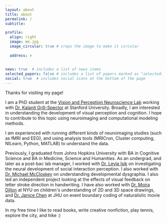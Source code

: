 ```yaml
---
layout: about
title: about
permalink: /
subtitle: 

profile:
  align: right
  image: me.jpg
  image_circular: true # crops the image to make it circular
 
  address: >
    
    
news: true  # includes a list of news items
selected_papers: false # includes a list of papers marked as "selected={true}"
social: true  # includes social icons at the bottom of the page
---
```





Thanks for visiting my page!

I am a PhD student at the [Vision and Perception Neuroscience Lab](http://vpnl.stanford.edu) working with [Dr. Kalanit Grill-Spector](https://psychology.stanford.edu/people/kalanit-grill-spector) at Stanford University. Broadly, I am interested in understanding the development of visual perception and cognition. I hope to contribute to this topic using neuroimaging and computational modeling methods. 

I am experienced with running different kinds of neuroimaging studies (such as fMRI and EEG), and using analysis tools (MRICron, Cluster computing, NILearn, Python, MATLAB) to understand the data.

Previously, I graduated from Johns Hopkins University with BA in Cognitive Science and BA in Medicine, Science and Humanities. As an undergrad, and later as a post-bac lab manager, I worked with [Dr. Leyla Isik](https://www.isiklab.org/) on investigating the neural development of social interaction perception. I also worked with [Dr. Michael McCloskey](https://cogsci.jhu.edu/directory/michael-mccloskey/) on understanding developmental dysgraphia. I also led an independent project looking at the effects of visual feedback on letter stroke direction in handwriting. I have also worked with [Dr. Moira Dillon](https://as.nyu.edu/faculty/Moira-Dillon.html) at NYU on children's understanding of 2D and 3D space drawings, and [Dr. Janice Chen](https://jchenlab.johnshopkins.edu/) at JHU on event boundary coding of naturalistic movie data.

In my free time I like to read books, write creative nonfiction, play tennis, explore the city, and hike :)
